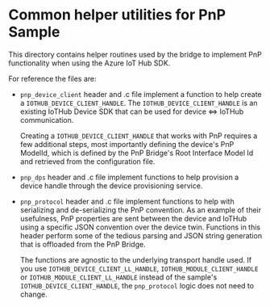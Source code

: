 # Common helper utilities for PnP Sample

This directory contains helper routines used by the bridge to implement PnP functionality when using the Azure IoT Hub SDK.

For reference the files are:

* `pnp_device_client` header and .c file implement a function to help create a `IOTHUB_DEVICE_CLIENT_HANDLE`.  The `IOTHUB_DEVICE_CLIENT_HANDLE` is an existing IoTHub Device SDK that can be used for device <=> IoTHub communication.

    Creating a `IOTHUB_DEVICE_CLIENT_HANDLE` that works with PnP requires a few additional steps, most importantly defining the device's PnP ModelId, which is
    defined by the PnP Bridge's Root Interface Model Id and retrieved from the configuration file.

* `pnp_dps` header and .c file implement functions to help provision a device handle through the device provisioning service.

* `pnp_protocol` header and .c file implement functions to help with serializing and de-serializing the PnP convention. As an example of their usefulness, PnP properties are sent between the device and IoTHub using a specific JSON convention over the device twin. Functions in this header perform some of the tedious parsing and JSON string generation that is offloaded from the PnP Bridge.

    The functions are agnostic to the underlying transport handle used.  If you use `IOTHUB_DEVICE_CLIENT_LL_HANDLE`, `IOTHUB_MODULE_CLIENT_HANDLE` or `IOTHUB_MODULE_CLIENT_LL_HANDLE` instead of the sample's `IOTHUB_DEVICE_CLIENT_HANDLE`, the `pnp_protocol` logic does not need to change.
